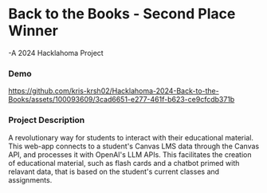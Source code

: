 # Back to the Books - Second Place Winner
-A 2024 Hacklahoma Project


### Demo
https://github.com/kris-krsh02/Hacklahoma-2024-Back-to-the-Books/assets/100093609/3cad6651-e277-461f-b623-ce9cfcdb371b


### Project Description
A revolutionary way for students to interact with their educational material. This web-app connects to a student's Canvas LMS data through the Canvas API, and processes it with OpenAI's LLM APIs. This facilitates the creation of educational material, such as flash cards and a chatbot primed with relavant data, that is based on the student's current classes and assignments.





